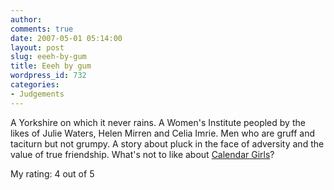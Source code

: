```yaml
---
author:
comments: true
date: 2007-05-01 05:14:00
layout: post
slug: eeeh-by-gum
title: Eeeh by gum
wordpress_id: 732
categories:
- Judgements
---
```


A Yorkshire on which it never rains. A Women's Institute peopled by the likes of Julie Waters, Helen Mirren and Celia Imrie. Men who are gruff and taciturn but not grumpy. A story about pluck in the face of adversity and the value of true friendship. What's not to like about [Calendar Girls](http://imdb.com/title/tt0337909/?fr=c2l0ZT1kZnx0dD0xfGZiPXV8cG49MHxrdz0xfHE9Y2FsZW5kYXIgZ2lybHN8ZnQ9MXxteD0yMHxsbT01MDB8Y289MXxzYz0xfGh0bWw9MXxubT0x;fc=1;ft=22;fm=1)?

My rating: 4 out of 5
